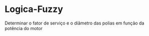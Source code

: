 # Logica-Fuzzy
Determinar o fator de serviço e o diâmetro das polias em função da potência do motor
